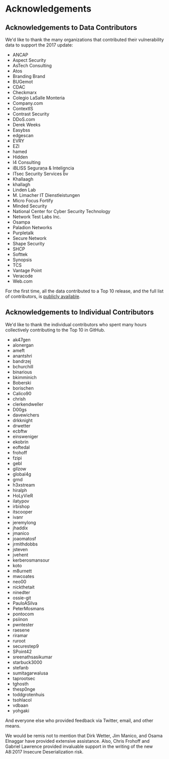 # Acknowledgements

## Acknowledgements to Data Contributors

We'd like to thank the many organizations that contributed their vulnerability data to support the 2017 update:

* ANCAP
* Aspect Security
* AsTech Consulting
* Atos
* Branding Brand
* BUGemot
* CDAC
* Checkmarx
* Colegio LaSalle Monteria
* Company.com
* ContextIS
* Contrast Security
* DDoS.com
* Derek Weeks
* Easybss
* edgescan
* EVRY
* EZI
* hamed
* Hidden
* I4 Consulting
* iBLISS Seguran̤a & Intelig̻ncia
* ITsec Security Services bv
* Khallaagh
* khallagh
* Linden Lab
* M. Limacher IT Dienstleistungen
* Micro Focus Fortify
* Minded Security
* National Center for Cyber Security Technology
* Network Test Labs Inc.
* Osampa
* Paladion Networks
* Purpletalk
* Secure Network
* Shape Security
* SHCP
* Softtek
* Synopsis
* TCS
* Vantage Point
* Veracode
* Web.com


For the first time, all the data contributed to a Top 10 release, and the full list of contributors, is [publicly available](https://github.com/OWASP/Top10/tree/master/2017/datacall/submissions).

## Acknowledgements to Individual Contributors

We'd like to thank the individual contributors who spent many hours collectively contributing to the Top 10 in GitHub.

* ak47gen
* alonergan
* ameft
* anantshri
* bandrzej
* bchurchill
* binarious
* bkimminich
* Boberski
* borischen
* Calico90
* chrish
* clerkendweller
* D00gs
* davewichers
* drkknight
* drwetter
* ecbftw
* einsweniger
* ekobrin
* eoftedal
* frohoff
* fzipi
* gebl
* gilzow
* global4g
* grnd
* h3xstream
* hiralph
* HoLyVieR
* ilatypov
* irbishop
* itscooper
* ivanr
* jeremylong
* jhaddix
* jmanico
* joaomatosf
* jrmithdobbs
* jsteven
* jvehent
* kerberosmansour
* koto
* m8urnett
* mwcoates
* neo00
* nickthetait
* ninedter
* ossie-git
* PauloASilva
* PeterMosmans
* pontocom
* psiinon
* pwntester
* raesene
* riramar
* ruroot
* securestep9
* SPoint42
* sreenathsasikumar
* starbuck3000
* stefanb
* sumitagarwalusa
* taprootsec
* tghosth
* thesp0nge
* toddgrotenhuis
* tsohlacol
* vdbaan
* yohgaki

And everyone else who provided feedback via Twitter, email, and other means.

We would be remis not to mention that Dirk Wetter, Jim Manico, and Osama Elnaggar have provided extensive assistance. Also, Chris Frohoff and Gabriel Lawrence provided invaluable support in the writing of the new A8:2017 Insecure Deserialization risk.


